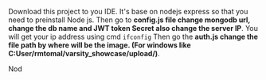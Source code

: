 Download this project to you IDE. It's base on nodejs express so that you need to preinstall Node js. 
Then go to <b>config.js file change mongodb url, change the db name and JWT token Secret also change the server IP</b>. You will get your ip address using cmd <code>ifconfig</code> 
Then go the <b>auth.js change the file path by where will be the image. (For windows like C:User/rmtomal/varsity_showcase/upload/)</b>.

Nod
